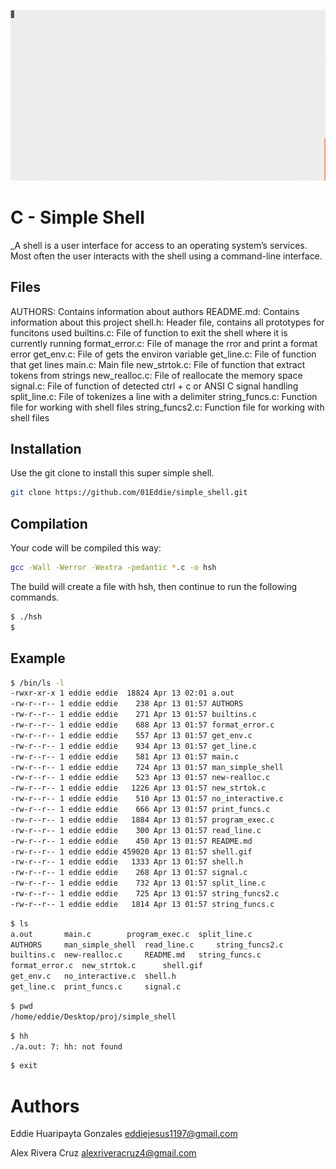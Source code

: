 <p align="center">
<img src="terminal.gif" alt="My logo of Holberton"/>
</p>

# C - Simple Shell
_A shell is a user interface for access to an operating system’s services. Most often the user interacts with the shell using a command-line interface.

## Files
AUTHORS: Contains information about authors
README.md: Contains information about this project
shell.h: Header file, contains all prototypes for funcitons used
builtins.c: File of function to exit the shell where it is currently running
format_error.c: File of manage the rror and print a format error
get_env.c: File of gets the environ variable
get_line.c: File of function that get lines
main.c: Main file
new_strtok.c: File of function that extract tokens from strings
new_realloc.c: File of reallocate the memory space
signal.c: File of function of detected ctrl + c or ANSI C signal handling
split_line.c: File of tokenizes a line with a delimiter
string_funcs.c: Function file for working with shell files
string_funcs2.c: Function file for working with shell files

## Installation
Use the git clone to install this super simple shell.

```bash
git clone https://github.com/01Eddie/simple_shell.git
```
## Compilation
Your code will be compiled this way:
```bash
gcc -Wall -Werror -Wextra -pedantic *.c -o hsh
```
The build will create a file with hsh, then continue to run the following commands.
```bash
$ ./hsh
$
```

## Example
```bash
$ /bin/ls -l
-rwxr-xr-x 1 eddie eddie  18824 Apr 13 02:01 a.out
-rw-r--r-- 1 eddie eddie    238 Apr 13 01:57 AUTHORS
-rw-r--r-- 1 eddie eddie    271 Apr 13 01:57 builtins.c
-rw-r--r-- 1 eddie eddie    688 Apr 13 01:57 format_error.c
-rw-r--r-- 1 eddie eddie    557 Apr 13 01:57 get_env.c
-rw-r--r-- 1 eddie eddie    934 Apr 13 01:57 get_line.c
-rw-r--r-- 1 eddie eddie    581 Apr 13 01:57 main.c
-rw-r--r-- 1 eddie eddie    724 Apr 13 01:57 man_simple_shell
-rw-r--r-- 1 eddie eddie    523 Apr 13 01:57 new-realloc.c
-rw-r--r-- 1 eddie eddie   1226 Apr 13 01:57 new_strtok.c
-rw-r--r-- 1 eddie eddie    510 Apr 13 01:57 no_interactive.c
-rw-r--r-- 1 eddie eddie    666 Apr 13 01:57 print_funcs.c
-rw-r--r-- 1 eddie eddie   1884 Apr 13 01:57 program_exec.c
-rw-r--r-- 1 eddie eddie    300 Apr 13 01:57 read_line.c
-rw-r--r-- 1 eddie eddie    450 Apr 13 01:57 README.md
-rw-r--r-- 1 eddie eddie 459020 Apr 13 01:57 shell.gif
-rw-r--r-- 1 eddie eddie   1333 Apr 13 01:57 shell.h
-rw-r--r-- 1 eddie eddie    268 Apr 13 01:57 signal.c
-rw-r--r-- 1 eddie eddie    732 Apr 13 01:57 split_line.c
-rw-r--r-- 1 eddie eddie    725 Apr 13 01:57 string_funcs2.c
-rw-r--r-- 1 eddie eddie   1814 Apr 13 01:57 string_funcs.c
```
```bash
$ ls
a.out		main.c		  program_exec.c  split_line.c
AUTHORS		man_simple_shell  read_line.c	  string_funcs2.c
builtins.c	new-realloc.c	  README.md	  string_funcs.c
format_error.c	new_strtok.c	  shell.gif
get_env.c	no_interactive.c  shell.h
get_line.c	print_funcs.c	  signal.c
```
```bash
$ pwd
/home/eddie/Desktop/proj/simple_shell
```
```bash
$ hh
./a.out: 7: hh: not found
```
```bash
$ exit
```
# Authors
Eddie Huaripayta Gonzales <eddiejesus1197@gmail.com>

Alex Rivera Cruz <alexriveracruz4@gmail.com>